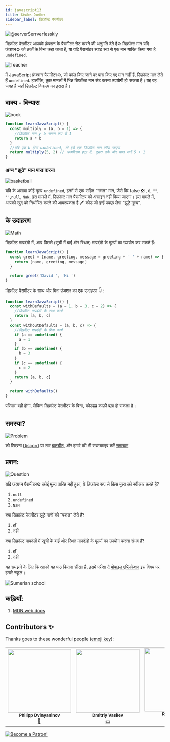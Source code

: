 ```yaml
---
id: javascript13
title: डिफ़ॉल्ट पैरामीटर
sidebar_label: डिफ़ॉल्ट पैरामीटर
---
```


![@serverSerrverlesskiy](/img/javascript/headers/25.jpg)

डिफ़ॉल्ट पैरामीटर आपको फ़ंक्शन के पैरामीटर सेट करने की अनुमति देते हैं⚙️ डिफ़ॉल्ट मान यदि फ़ंक्शन⚙️ को तर्कों के बिना कहा जाता है, या यदि पैरामीटर स्पष्ट रूप से एक मान पारित किया गया है `undefined`.

![Teacher](https://media.giphy.com/media/3ohc10nduj1irsuzgA/giphy.gif)

में JavaScript फ़ंक्शन पैरामीटर⚙️, जो कॉल किए जाने पर पास किए गए मान नहीं हैं, डिफ़ॉल्ट मान लेते हैं
`undefined`. हालाँकि, कुछ मामलों में भिन्न डिफ़ॉल्ट मान सेट करना उपयोगी हो सकता है। यह वह जगह है जहाँ डिफ़ॉल्ट विकल्प का इरादा है।

## वाक्य - विन्यास

![book](https://media.giphy.com/media/l0HlOBZcl7sbV6LnO/giphy.gif)

```jsx live
function learnJavaScript() {
  const multiply = (a, b = 1) => {
    //डिफ़ॉल्ट मान у b समान रूप से 1
    return a * b
  }
  //यदि एक b होगा undefined, तो इसे एक डिफ़ॉल्ट मान सौंपा जाएगा
  return multiply(5, 2) // अल्पविराम हटा दें, दूसरा तर्क और प्राप्त करें 5 + 1
}
```

### अन्य "झूठे" मान पास करना

![basketball](https://media.giphy.com/media/3oEdv5e5Zd2gsczAhG/giphy.gif)

यदि के अलावा कोई मूल्य `undefined`, इनमें से एक सहित "गलत" मान, जैसे कि false ❎ , `0`, `""`, `''`,`null`, `NaN`, इस मामले में, डिफ़ॉल्ट मान पैरामीटर को असाइन नहीं किया जाएगा। इस मामले में, आपको खुद को निर्धारित करने की आवश्यकता है 🖊️ कोड जो इन्हें पकड़ लेगा "झूठे मूल्य".

## के उदाहरण

![Math](https://media.giphy.com/media/xT1Ra5h24Eliux3UVq/giphy.gif)

डिफ़ॉल्ट मापदंडों में, आप पिछले (सूची में बाईं ओर स्थित) मापदंडों के मूल्यों का उपयोग कर सकते हैं:

```jsx live
function learnJavaScript() {
  const greet = (name, greeting, message = greeting + ' ' + name) => {
    return [name, greeting, message]
  }

  return greet('David ', 'Hi ')
}
```

डिफ़ॉल्ट पैरामीटर के साथ और बिना फ़ंक्शन का एक उदाहरण 👇 :

```jsx live
function learnJavaScript() {
  const withDefaults = (a = 1, b = 3, c = 2) => {
    //डिफ़ॉल्ट मापदंडों के साथ कार्य
    return [a, b, c]
  }
  const withoutDefaults = (a, b, c) => {
    //डिफ़ॉल्ट मापदंडों के बिना कार्य
    if (a == undefined) {
      a = 1
    }
    if (b == undefined) {
      b = 3
    }
    if (c == undefined) {
      c = 2
    }
    return [a, b, c]
  }

  return withDefaults()
}
```

परिणाम वही होगा, लेकिन डिफ़ॉल्ट पैरामीटर के बिना, कोड📟 काफ़ी बड़ा हो सकता है।

## समस्या?

![Problem](https://media.giphy.com/media/xTiTnGeUsWOEwsGoG4/giphy.gif)

को लिखना [Discord](https://discord.gg/6GDAfXn) या तार [बातचीत](https://t.me/jscampapp), और हमारे को भी सब्सक्राइब करें [समाचार](https://t.me/javascriptapp)

## प्रशन:

![Question](https://media.giphy.com/media/l0HlRnAWXxn0MhKLK/giphy.gif)

यदि फ़ंक्शन पैरामीटर⚙️ कोई मूल्य पारित नहीं हुआ, वे डिफ़ॉल्ट रूप से किस मूल्य को स्वीकार करते हैं?

1. `null`
2. `undefined`
3. `NaN`

क्या डिफ़ॉल्ट पैरामीटर झूठे मानों को "पकड़" लेते हैं?

1. हाँ
2. नहीं

क्या डिफ़ॉल्ट मापदंडों में सूची के बाईं ओर स्थित मापदंडों के मूल्यों का उपयोग करना संभव है?

1. हाँ
2. नहीं

यह समझने के लिए कि आपने यह पाठ कितना सीखा है, इसमें परीक्षा दें [मोबाइल एप्लिकेशन](http://onelink.to/njhc95) इस विषय पर हमारे स्कूल।

![Sumerian school](/img/app.jpg)

## कड़ियाँ:

1.  [MDN web docs](https://developer.mozilla.org/ru/docs/Web/JavaScript/Reference/Functions/Default_parameters)

## Contributors ✨

Thanks goes to these wonderful people ([emoji key](https://allcontributors.org/docs/en/emoji-key)):

<!-- ALL-CONTRIBUTORS-LIST:START - Do not remove or modify this section -->
<!-- prettier-ignore-start -->
<!-- markdownlint-disable -->
<table>
  <tr>
    <td align="center"><a href="https://github.com/FELiX-RN"><img src="https://avatars0.githubusercontent.com/u/72006627?v=4?s=200" width="200px;" alt=""/><br /><sub><b>Philipp Dvinyaninov</b></sub></a><br /><a href="https://github.com/gHashTag/react-native-village/commits?author=FELiX-RN" title="Documentation">📖</a></td>
    <td align="center"><a href="https://fullstackserverless.github.io/"><img src="https://avatars0.githubusercontent.com/u/6774813?v=4?s=200" width="200px;" alt=""/><br /><sub><b>Dmitriy Vasilev</b></sub></a><br /><a href="#financial-gHashTag" title="Financial">💵</a></td>
    <td align="center"><a href="https://github.com/Resoner2005"><img src="https://avatars1.githubusercontent.com/u/75675814?v=4?s=200" width="200px;" alt=""/><br /><sub><b>Resoner2005</b></sub></a><br /><a href="https://github.com/gHashTag/react-native-village/issues?q=author%3AResoner2005" title="Bug reports">🐛 🎨 🖋</a></td>
    <td align="center"><a href="https://github.com/Navernoss"><img src="https://avatars0.githubusercontent.com/u/75784137?v=4?s=200" width="200px;" alt=""/><br /><sub><b>Navernoss</b></sub></a><br /><a href="#content-Navernoss" title="Content">🖋 🐛 🎨 </a></td>
  </tr>
  
</table>

<!-- markdownlint-restore -->
<!-- prettier-ignore-end -->

<!-- ALL-CONTRIBUTORS-LIST:END -->

[![Become a Patron!](/img/logo/patreon.jpg)](https://www.patreon.com/bePatron?u=31769291)

